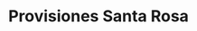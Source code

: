 ---
title: "Provisiones Santa Rosa"
url: /san-jose-del-carmen/provisiones-santa-rosa/
shop: comodidad
---